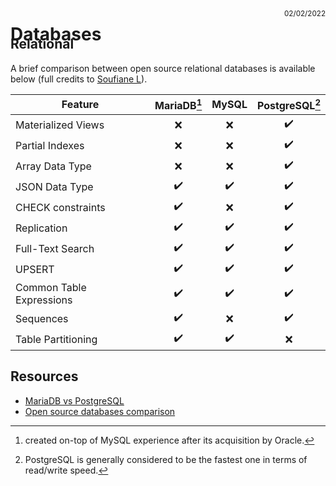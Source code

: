 # Databases

<small><p style="text-align:right;margin-top:-76px">02/02/2022</p></small>

## Relational

A brief comparison between open source relational databases is available below (full credits to [Soufiane L](https://stackshare.io/stackups/mariadb-vs-mysql-vs-postgresql)).

|          Feature         | MariaDB[^1] | MySQL | PostgreSQL[^2] |
|--------------------------|:-----------:|:-----:|:--------------:|
| Materialized Views       |    ❌      |  ❌   |     ✔️         |
| Partial Indexes          |    ❌      |  ❌   |     ✔️         |
| Array Data Type          |    ❌      |  ❌   |     ✔️         |
| JSON Data Type           |    ✔️      |  ✔️   |     ✔️         |
| CHECK constraints        |    ✔️      |  ❌   |     ✔️         |
| Replication              |    ✔️      |  ✔️   |     ✔️         |
| Full-Text Search         |    ✔️      |  ✔️   |     ✔️         |
| UPSERT                   |    ✔️      |  ✔️   |     ✔️         |
| Common Table Expressions |    ✔️      |  ✔️   |     ✔️         |
| Sequences                |    ✔️      |  ❌   |     ✔️         |
| Table Partitioning       |    ✔️      |  ✔️   |     ❌         |

## Resources

- [MariaDB vs PostgreSQL](https://hevodata.com/learn/mariadb-vs-postgresql/)
- [Open source databases comparison](https://opensource.com/article/19/1/open-source-databases)

[^1]: created on-top of MySQL experience after its acquisition by Oracle.
[^2]: PostgreSQL is generally considered to be the fastest one in terms of read/write speed.
